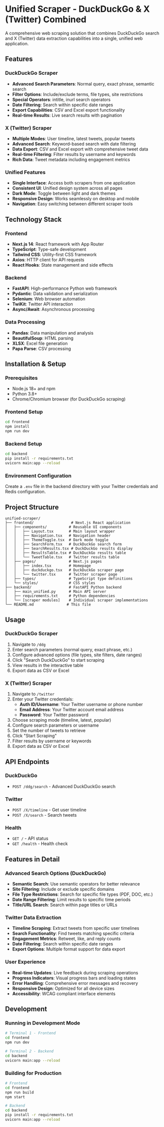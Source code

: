 # Unified Scraper - DuckDuckGo & X (Twitter) Combined

A comprehensive web scraping solution that combines DuckDuckGo search and X (Twitter) data extraction capabilities into a single, unified web application.

## Features

### DuckDuckGo Scraper
- **Advanced Search Parameters**: Normal query, exact phrase, semantic search
- **Filter Options**: Include/exclude terms, file types, site restrictions
- **Special Operators**: intitle, inurl search operators
- **Date Filtering**: Search within specific date ranges
- **Export Capabilities**: CSV and Excel export functionality
- **Real-time Results**: Live search results with pagination

### X (Twitter) Scraper
- **Multiple Modes**: User timeline, latest tweets, popular tweets
- **Advanced Search**: Keyword-based search with date filtering
- **Data Export**: CSV and Excel export with comprehensive tweet data
- **Real-time Filtering**: Filter results by username and keywords
- **Rich Data**: Tweet metadata including engagement metrics

### Unified Features
- **Single Interface**: Access both scrapers from one application
- **Consistent UI**: Unified design system across all pages
- **Dark Mode**: Toggle between light and dark themes
- **Responsive Design**: Works seamlessly on desktop and mobile
- **Navigation**: Easy switching between different scraper tools

## Technology Stack

### Frontend
- **Next.js 14**: React framework with App Router
- **TypeScript**: Type-safe development
- **Tailwind CSS**: Utility-first CSS framework
- **Axios**: HTTP client for API requests
- **React Hooks**: State management and side effects

### Backend
- **FastAPI**: High-performance Python web framework
- **Pydantic**: Data validation and serialization
- **Selenium**: Web browser automation
- **TwiKit**: Twitter API interaction
- **Async/Await**: Asynchronous processing

### Data Processing
- **Pandas**: Data manipulation and analysis
- **BeautifulSoup**: HTML parsing
- **XLSX**: Excel file generation
- **Papa Parse**: CSV processing

## Installation & Setup

### Prerequisites
- Node.js 18+ and npm
- Python 3.8+
- Chrome/Chromium browser (for DuckDuckGo scraping)

### Frontend Setup
```bash
cd frontend
npm install
npm run dev
```

### Backend Setup
```bash
cd backend
pip install -r requirements.txt
uvicorn main:app --reload
```

### Environment Configuration
Create a `.env` file in the backend directory with your Twitter credentials and Redis configuration.

## Project Structure

```
unified-scraper/
├── frontend/                 # Next.js React application
│   ├── components/          # Reusable UI components
│   │   ├── Layout.tsx       # Main layout wrapper
│   │   ├── Navigation.tsx   # Navigation header
│   │   ├── ThemeToggle.tsx  # Dark mode toggle
│   │   ├── SearchForm.tsx   # DuckDuckGo search form
│   │   ├── SearchResults.tsx # DuckDuckGo results display
│   │   ├── ResultsTable.tsx # DuckDuckGo results table
│   │   └── TweetTable.tsx   # Twitter results table
│   ├── pages/               # Next.js pages
│   │   ├── index.tsx        # Homepage
│   │   ├── duckduckgo.tsx   # DuckDuckGo scraper page
│   │   └── twitter.tsx      # Twitter scraper page
│   ├── types/               # TypeScript type definitions
│   └── styles/              # CSS styles
├── backend/                 # FastAPI Python backend
│   ├── main_unified.py      # Main API server
│   ├── requirements.txt     # Python dependencies
│   └── [scraper modules]    # Individual scraper implementations
└── README.md               # This file
```

## Usage

### DuckDuckGo Scraper
1. Navigate to `/ddg`
2. Enter search parameters (normal query, exact phrase, etc.)
3. Configure advanced options (file types, site filters, date ranges)
4. Click "Search DuckDuckGo" to start scraping
5. View results in the interactive table
6. Export data as CSV or Excel

### X (Twitter) Scraper
1. Navigate to `/twitter`
2. Enter your Twitter credentials:
   - **Auth ID/Username**: Your Twitter username or phone number
   - **Email Address**: Your Twitter account email address  
   - **Password**: Your Twitter password
3. Choose scraping mode (timeline, latest, popular)
4. Configure search parameters or username
5. Set the number of tweets to retrieve
6. Click "Start Scraping"
7. Filter results by username or keywords
8. Export data as CSV or Excel

## API Endpoints

### DuckDuckGo
- `POST /ddg/search` - Advanced DuckDuckGo search

### Twitter
- `POST /X/timeline` - Get user timeline
- `POST /X/search` - Search tweets

### Health
- `GET /` - API status
- `GET /health` - Health check

## Features in Detail

### Advanced Search Options (DuckDuckGo)
- **Semantic Search**: Use semantic operators for better relevance
- **Site Filtering**: Include or exclude specific domains
- **File Type Restrictions**: Search for specific file types (PDF, DOC, etc.)
- **Date Range Filtering**: Limit results to specific time periods
- **Title/URL Search**: Search within page titles or URLs

### Twitter Data Extraction
- **Timeline Scraping**: Extract tweets from specific user timelines
- **Search Functionality**: Find tweets matching specific criteria
- **Engagement Metrics**: Retweet, like, and reply counts
- **Date Filtering**: Search within specific date ranges
- **Export Options**: Multiple format support for data export

### User Experience
- **Real-time Updates**: Live feedback during scraping operations
- **Progress Indicators**: Visual progress bars and loading states
- **Error Handling**: Comprehensive error messages and recovery
- **Responsive Design**: Optimized for all device sizes
- **Accessibility**: WCAG compliant interface elements

## Development

### Running in Development Mode
```bash
# Terminal 1 - Frontend
cd frontend
npm run dev

# Terminal 2 - Backend
cd backend
uvicorn main:app --reload
```

### Building for Production
```bash
# Frontend
cd frontend
npm run build
npm start

# Backend
cd backend
pip install -r requirements.txt
uvicorn main:app --reload
```
